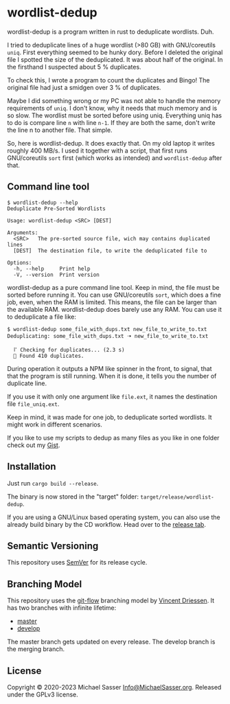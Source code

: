 # wordlist-dedup

wordlist-dedup is a program written in rust to deduplicate wordlists. Duh.

I tried to deduplicate lines of a huge wordlist (>80 GB) with GNU/coreutils
`uniq`. First everything seemed to be hunky dory. Before I deleted the original
file I spotted the size of the deduplicated. It was about half of the original.
In the firsthand I suspected about 5 % duplicates.

To check this, I wrote a program to count the duplicates and Bingo! The
original file had just a smidgen over 3 % of duplicates.

Maybe I did something wrong or my PC was not able to handle the memory
requirements of `uniq`. I don't know, why it needs that much memory and is so
slow. The wordlist must be sorted before using uniq. Everything uniq has to do
is compare line `n` with line `n-1`. If they are both the same, don't write the
line n to another file. That simple.

So, here is wordlist-dedup. It does exactly that. On my old laptop it writes
roughly 400 MB/s. I used it together with a script, that first runs
GNU/coreutils `sort` first (which works as intended) and `wordlist-dedup` after
that.

## Command line tool

```commandline
$ wordlist-dedup --help
Deduplicate Pre-Sorted Wordlists

Usage: wordlist-dedup <SRC> [DEST]

Arguments:
  <SRC>   The pre-sorted source file, wich may contains duplicated lines
  [DEST]  The destination file, to write the deduplicated file to

Options:
  -h, --help     Print help
  -V, --version  Print version
```

wordlist-dedup as a pure command line tool. Keep in mind, the file must be
sorted before running it. You can use GNU/coreutils `sort`, which does a fine
job, even, when the RAM is limited. This means, the file can be larger than the
available RAM. wordlist-dedup does barely use any RAM. You can use it to
deduplicate a file like:

```commandline
$ wordlist-dedup some_file_with_dups.txt new_file_to_write_to.txt
Deduplicating: some_file_with_dups.txt 🠢 new_file_to_write_to.txt

  ⠏ Checking for duplicates... (2.3 s)
  🚀 Found 410 duplicates.
```

During operation it outputs a NPM like spinner in the front, to signal, that
that the program is still running. When it is done, it tells you the number of
duplicate line.

If you use it with only one argument like `file.ext`, it names the destination
file `file_uniq.ext`.

Keep in mind, it was made for one job, to deduplicate sorted wordlists. It
might work in different scenarios.

If you like to use my scripts to dedup as many files as you like in one folder
check out my
[Gist](https://gist.github.com/MichaelSasser/631f297e60f2d2a6cb6d76dfde12e6e4).

## Installation

Just run `cargo build --release`.

The binary is now stored in the "target" folder:
`target/release/wordlist-dedup`.

If you are using a GNU/Linux based operating system, you can also use the
already build binary by the CD workflow. Head over to the
[release tab](https://github.com/MichaelSasser/wordlist-dedup/releases).

## Semantic Versioning

This repository uses [SemVer](https://semver.org/) for its release cycle.

## Branching Model

This repository uses the
[git-flow](https://danielkummer.github.io/git-flow-cheatsheet/index.html)
branching model by [Vincent Driessen](https://nvie.com/about/). It has two
branches with infinite lifetime:

- [master](https://github.com/MichaelSasser/wordlist-dedup/tree/master)
- [develop](https://github.com/MichaelSasser/wordlist-dedup/tree/develop)

The master branch gets updated on every release. The develop branch is the
merging branch.

## License

Copyright &copy; 2020-2023 Michael Sasser <Info@MichaelSasser.org>. Released
under the GPLv3 license.

